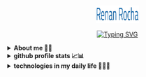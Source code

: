 
<p align="center">
  <a href="https://github.com/renannrocha"><img width="20%" height="40px" src="./docs/name.png" alt="Renan Rocha" /></a>
  <p align="center">
    <a href="https://git.io/typing-svg"><img src="https://readme-typing-svg.herokuapp.com?font=Fira+Code&pause=1000&color=0e66adff&center=true&vCenter=true&width=435&lines=Back-End+Developer;Technology+Student;Always+learning+new+things" alt="Typing SVG" /></a>
</p>




<details>	
  <summary><b>About me 👨🏻</b></summary>
  
> Olá 👋🏻
>
> Meu nome é Marcio Renan, sou programador e estudante de tecnologia cursando meu 4° semestre em Análise e desenvolvimento de Sistemas pela Universidade [Estácio](https://estacio.br/).
>
> Apaixonado por tecnologia e inovação, estou trilhando um caminho de aprendizado e desenvolvimento pessoal com foco em me tornar um bom profissional na area de tecnologia e desenvolvimento de software. Atualmente estou em busca de uma oportunidade onde eu possa desenvolver minha experiência dentro do mercado e poder atuar com times de desenvolvimento.
>
> Meus objetivos incluem contribuir para projetos open-source e auxiliar em projetos de outros desenvolvedores, acreditando que a colaboração é a chave para o avanço tecnológico. Entendo a importância de uma forte rede de conexões no desenvolvimento de software e, por isso, estou sempre buscando ampliar meu network. Se você tem um projeto ou ideia e acha que eu posso contribuir, não hesite em me enviar uma mensagem por [e-mail](https://mailto:renanrocha8897@gmail.com) ou [LinkedIn](www.linkedin.com/in/renannrocha).
<br>    
</details>

<details>	
  <summary><b> github profile stats 📈📊</b></summary>
   <a href="https://github.com/vn7n24fzkq/github-profile-summary-cards"> <img align=center  width="49%" src="http://github-profile-summary-cards.vercel.app/api/cards/stats?username=renannrocha&theme=dark" alt="" /></a>
  <a href="https://github.com/vn7n24fzkq/github-profile-summary-cards"> <img align=center width="49%" src="http://github-profile-summary-cards.vercel.app/api/cards/repos-per-language?username=renannrocha&theme=dark" alt="" /></a>
  <a href="https://github.com/vn7n24fzkq/github-profile-summary-cards"> <img align=center width="49%" src="http://github-profile-summary-cards.vercel.app/api/cards/productive-time?username=renannrocha&theme=dark&utcOffset=8" alt="" /></a>
  <a href="https://github.com/vn7n24fzkq/github-profile-summary-cards"> <img align=center width="49%" src="http://github-profile-summary-cards.vercel.app/api/cards/most-commit-language?username=renannrocha&theme=dark" alt="" /></a>
  <a href="https://github.com/vn7n24fzkq/github-profile-summary-cards"> <img align=center width="99%" src="http://github-profile-summary-cards.vercel.app/api/cards/profile-details?username=renannrocha&theme=dark" alt="" /></a>
<br/>
</details>

<details>	
  <summary><b>technologies in my daily life 👩🏻‍💻</b></summary>
  <div style="display: inline_block" align="left">
    <img align="center" alt="java" height="100px" width="60px" src="https://cdn.jsdelivr.net/gh/devicons/devicon/icons/java/java-original.svg" />
    <img align="center" alt="Spring" height="100px" width="50px" src="https://cdn.jsdelivr.net/gh/devicons/devicon/icons/spring/spring-original.svg" />
    <img align="center" alt="mysql" height="100px" width="50px" src="https://cdn.jsdelivr.net/gh/devicons/devicon@latest/icons/mysql/mysql-original.svg" />
    <img align="center" alt="postgresql" height="100px" width="50px" src="https://cdn.jsdelivr.net/gh/devicons/devicon@latest/icons/postgresql/postgresql-original.svg" />
    <img align="center" alt="hibernate" height="100px" width="50px" src="https://cdn.jsdelivr.net/gh/devicons/devicon@latest/icons/hibernate/hibernate-original.svg" />
    <img align="center" alt="maven" height="100px" width="50px" src="https://cdn.jsdelivr.net/gh/devicons/devicon@latest/icons/maven/maven-original.svg" />
    <img align="center" alt="tomcat" height="100px" width="50px" src="https://cdn.jsdelivr.net/gh/devicons/devicon@latest/icons/tomcat/tomcat-original.svg" />
    <img align="center" alt="debeaver" height="100px" width="50px" src="https://cdn.jsdelivr.net/gh/devicons/devicon@latest/icons/dbeaver/dbeaver-original.svg" />
    <img align="center" alt="postman" height="100px" width="50px" src="https://cdn.jsdelivr.net/gh/devicons/devicon@latest/icons/postman/postman-original.svg" />
    <img align="center" alt="inteliJ" height="100px" width="50px" src="https://cdn.jsdelivr.net/gh/devicons/devicon@latest/icons/intellij/intellij-original.svg" />
  </div>
</details>

<!--
<a href="#"><img width="20px"  src="https://raw.githubusercontent.com/iCharlesZ/FigureBed/master/img/octocat.gif"/></a>
-->
